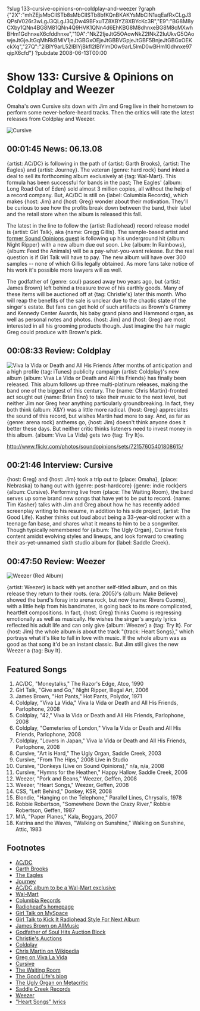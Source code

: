 ?slug 133-cursive-opinions-on-coldplay-and-weezer
?graph {"2X":"mhZEjsMbClISTb8sMbClISTb8bfKQnBKAKYsMbClN1aqEafRxCLgJ3QPsiV026r3wLgJ3QLgJ3QjDw49BFxuTZ8XBYZ8XBYcKc3R","E9":"BG8M8yCXby1QNn4BG8M81QNn4Q9HVK1QNn4d6EhKBG8M8dhnxeBG8M8cMXwhBHm1GdhnxeX6cfddhnxe","10A":"NkZ2IjeJtG5OAowNkZ2INkZ2IuUkvG5OAowjeJtGjeJtGqMhRkBMIV1jeJtGBGxOEjeJtGBBVGpjeJtGBF5BnjeJtGBGxOEKckXq","27Q":"2IBlY9arL52IBlYjBkfl2IBlYlmD0w9arL5lmD0wBHm1Gdhnxe97qipX6cfd"}
?pubdate 2008-06-13T00:00

# Show 133: Cursive & Opinions on Coldplay and Weezer
Omaha's own Cursive sits down with Jim and Greg live in their hometown to perform some never-before-heard tracks. Then the critics will rate the latest releases from Coldplay and Weezer.

![Cursive](https://static.soundopinions.org/images/2008/cursive.jpg)

## 00:01:45 News: 06.13.08
{artist: AC/DC} is following in the path of {artist: Garth Brooks}, {artist: The Eagles} and {artist: Journey}. The veteran {genre: hard rock} band inked a deal to sell its forthcoming album exclusively at {tag: Wal-Mart}. This formula has been successful for bands in the past; The Eagles' {album: Long Road Out of Eden} sold almost 3 million copies, all without the help of a record company. But, AC/DC is still on {label: Columbia Records}, which makes {host: Jim} and {host: Greg} wonder about their motivation. They'll be curious to see how the profits break down between the band, their label and the retail store when the album is released this fall.

The latest in the line to follow the {artist: Radiohead} record release model is {artist: Girl Talk}, aka {name: Gregg Gillis}. The sample-based artist and [former Sound Opinions guest](/show/115/) is following up his underground hit {album: Night Ripper} with a new album due out soon. Like {album: In Rainbows}, {album: Feed the Animals} will be a pay-what-you-want release. But the real question is if Girl Talk will have to pay. The new album will have over 300 samples -- none of which Gillis legally obtained. As more fans take notice of his work it's possible more lawyers will as well.

The godfather of {genre: soul} passed away two years ago, but {artist: James Brown} left behind a treasure trove of his earthly goods. Many of these items will be auctioned off at {tag: Christie's} later this month. Who will reap the benefits of the sale is unclear due to the chaotic state of the singer's estate. But fans can get hold of such artifacts as Brown's Grammy and Kennedy Center Awards, his baby grand piano and Hammond organ, as well as personal notes and photos. {host: Jim} and {host: Greg} are most interested in all his grooming products though. Just imagine the hair magic Greg could produce with Brown's pick.

## 00:08:33 Review: Coldplay
![Viva la Vida or Death and All His Friends](https://static.soundopinions.org/assets/133/E90.jpg)
After months of anticipation and a high profile {tag: iTunes} publicity campaign {artist: Coldplay}'s new album {album: Viva La Vida or Death and All His Friends} has finally been released. This album follows up three multi-platinum releases, making the band one of the biggest of this century. The {name: Chris Martin}-fronted act sought out {name: Brian Eno} to take their music to the next level, but neither Jim nor Greg hear anything particularly groundbreaking. In fact, they both think {album: X&Y} was a little more radical. {host: Greg} appreciates the sound of this record, but wishes Martin had more to say. And, as far as {genre: arena rock} anthems go, {host: Jim} doesn't think anyone does it better these days. But neither critic thinks listeners need to invest money in this album. {album: Viva La Vida} gets two {tag: Try It}s.

http://www.flickr.com/photos/soundopinions/sets/72157605401808615/

## 00:21:46 Interview: Cursive
{host: Greg} and {host: Jim} took a trip out to {place: Omaha}, {place: Nebraska} to hang out with {genre: post-hardcore} {genre: indie rock}ers {album: Cursive}. Performing live from {place: The Waiting Room}, the band serves up some brand new songs that have yet to be put to record. {name: Tim Kasher} talks with Jim and Greg about how he has recently added screenplay writing to his resume, in addition to his side project, {artist: The Good Life}. Kasher thinks out loud about being a 33-year-old rocker with a teenage fan base, and shares what it means to him to be a songwriter. Though typically remembered for {album: The Ugly Organ}, Cursive feels content amidst evolving styles and lineups, and look forward to creating their as-yet-unnamed sixth studio album for {label: Saddle Creek}.

## 00:47:50 Review: Weezer
![Weezer (Red Album)](https://static.soundopinions.org/assets/133/27Q0.jpg)


{artist: Weezer} is back with yet another self-titled album, and on this release they return to their roots. {era: 2005}'s {album: Make Believe} showed the band's foray into arena rock, but now {name: Rivers Cuomo}, with a little help from his bandmates, is going back to its more complicated, heartfelt compositions. In fact, {host: Greg} thinks Cuomo is regressing emotionally as well as musically. He wishes the singer's angsty lyrics reflected his adult life and can only give {album: Weezer} a {tag: Try It}. For {host: Jim} the whole album is about the track "{track: Heart Songs}," which portrays what it's like to fall in love with music. If the whole album was as good as that song it'd be an instant classic. But Jim still gives the new Weezer a {tag: Buy It}.

## Featured Songs
1. AC/DC, "Moneytalks," The Razor's Edge, Atco, 1990
2. Girl Talk, "Give and Go," Night Ripper, Illegal Art, 2006
3. James Brown, "Hot Pants," Hot Pants, Polydor, 1971
4. Coldplay, "Viva La Vida," Viva la Vida or Death and All His Friends, Parlophone, 2008
5. Coldplay, "42," Viva la Vida or Death and All His Friends, Parlophone, 2008
6. Coldplay, "Cemeteries of London," Viva la Vida or Death and All His Friends, Parlophone, 2008
7. Coldplay, "Lovers in Japan," Viva la Vida or Death and All His Friends, Parlophone, 2008
8. Cursive, "Art is Hard," The Ugly Organ, Saddle Creek, 2003
9. Cursive, "From The Hips," 2008 Live in Studio
10. Cursive, "Donkeys (Live on Sound Opinions)," n/a, n/a, 2008 
11. Cursive, "Hymns for the Heathen," Happy Hallow, Saddle Creek, 2006
12. Weezer, "Pork and Beans," Weezer, Geffen, 2008
13. Weezer, "Heart Songs," Weezer, Geffen, 2008
14. CSS, "Left Behind," Donkey, KSR, 2008
15. Blondie, "Hanging on the Telephone," Parallel Lines, Chrysalis, 1978
16. Robbie Robertson, "Somewhere Down the Crazy River," Robbie Robertson, Geffen, 1987
17. MIA, "Paper Planes," Kala, Beggars, 2007
18. Katrina and the Waves, "Walking on Sunshine," Walking on Sunshine, Attic, 1983

## Footnotes
- [AC/DC](http://www.acdc.com/)
- [Garth Brooks](http://www.walmart.com/catalog/garth/signup.jsp?dept=4104)
- [The Eagles](http://www.walmart.com/catalog/product.do?product_id=7080123)
- [Journey](http://www.walmart.com/catalog/product.do?product_id=9864208)
- [AC/DC album to be a Wal-Mart exclusive](http://www.reuters.com/article/musicNews/idUSN0927639520080610)
- [Wal-Mart](http://www.walmart.com/)
- [Columbia Records](http://www.columbiarecords.com/)
- [Radiohead's homepage](http://www.radiohead.com/)
- [Girl Talk on MySpace](http://www.myspace.com/girltalkmusic)
- [Girl Talk to Kick It Radiohead Style For Next Album](http://blog.wired.com/music/2008/06/girl-talk-to-ki.html)
- [James Brown on AllMusic](http://www.allmusic.com/cg/amg.dll?p=amg&sql=11:wifuxqw5ldde)
- [Godfather of Soul Hits Auction Block](http://abcnews.go.com/Business/popup?id=5046004)
- [Christie's Auctions](http://www.christies.com/)
- [Coldplay](http://www.coldplay.com/)
- [Chris Martin on Wikipedia](http://en.wikipedia.org/wiki/Chris_Martin)
- [Greg on Viva La Vida](http://leisureblogs.chicagotribune.com/turn_it_up/2008/06/eno-treads-soft.html)
- [Cursive](http://www.cursivearmy.com/)
- [The Waiting Room](http://www.waitingroomlounge.com/)
- [The Good Life's blog](http://www.thegoodlifemusic.com/)
- [The Ugly Organ on Metacritic](http://www.metacritic.com/music/artists/cursive/uglyorgan?q=cursive)
- [Saddle Creek Records](http://www.saddle-creek.com/)
- [Weezer](http://www.weezer.com/)
- ["Heart Songs" lyrics](http://www.lyricsmode.com/lyrics/w/weezer/heart_songs.html)
